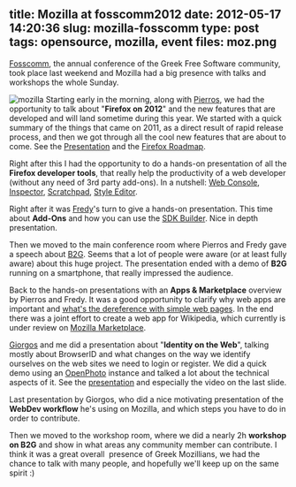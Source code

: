 title: Μozilla at fosscomm2012
date: 2012-05-17 14:20:36
slug: mozilla-fosscomm
type: post
tags: opensource, mozilla, event
files: moz.png
---

[Fosscomm](http://serres.fosscomm.gr), the annual conference of the Greek Free Software community, took place last weekend and Mozilla had a big presence with talks and workshops the whole Sunday.

<img src="moz.png" alt="mozilla" class="txt" /> Starting early in the morning, along with [Pierros](https://reps.mozilla.org/u/pierros/), we had the opportunity to talk about "**Firefox on 2012**" and the new features that are developed and will land sometime during this year. We started with a quick summary of the things that came on 2011, as a direct result of rapid release process, and then we got through all the cool new features that are about to come. See the [Presentation](/presentations/fosscomm2012-firefox%20on%202012.html) and the [Firefox Roadmap](https://hacks.mozilla.org/2012/03/firefox-in-2011-firefox-plans-for-2012/).

Right after this I had the opportunity to do a hands-on presentation of all the **Firefox developer tools**, that really help the productivity of a web developer (without any need of 3rd party add-ons). In a nutshell: [Web Console](https://developer.mozilla.org/en/Using_the_Web_Console), [Inspector](https://developer.mozilla.org/en/Tools/Page_Inspector), [Scratchpad](https://developer.mozilla.org/en/Tools/Scratchpad), [Style Editor](https://developer.mozilla.org/en/Tools/Style_Editor).

Right after it was [Fredy](https://reps.mozilla.org/u/fredy/)'s turn to give a hands-on presentation. This time about **Add-Ons** and how you can use the [SDK Builder](https://addons.mozilla.org/en-US/developers/builder). Nice in depth presentation.

Then we moved to the main conference room where Pierros and Fredy gave a speech about [B2G](https://www.mozilla.org/en-US/b2g/). Seems that a lot of people were aware (or at least fully aware) about this huge project. The presentation ended with a demo of **B2G** running on a smartphone, that really impressed the audience.

Back to the hands-on presentations with an **Apps & Marketplace** overview by Pierros and Fredy. It was a good opportunity to clarify why web apps are important and [what's the dereference with simple web pages](https://hacks.mozilla.org/2012/03/html5-the-difference-between-an-app-and-a-page/). In the end there was a joint effort to create a web app for Wikipedia, which currently is under review on [Mozilla Marketplace](https://marketplace.mozilla.org/).

[Giorgos](http://www.sealabs.net/seadog/) and me did a presentation about "**Identity on the Web**", talking mostly about BrowserID and what changes on the way we identify ourselves on the web sites we need to login or register. We did a quick demo using an [OpenPhoto](http://theopenphotoproject.org/) instance and talked a lot about the technical aspects of it. See the [presentation](/presentations/fosscomm2012-identity%20on%20the%20web.html) and especially the video on the last slide.

Last presentation by Giorgos, who did a nice motivating presentation of the **WebDev workflow** he's using on Mozilla, and which steps you have to do in order to contribute.

Then we moved to the workshop room, where we did a nearly 2h **workshop on B2G** and show in what areas any community member can contribute. I think it was a great overall  presence of Greek Mozillians, we had the chance to talk with many people, and hopefully we'll keep up on the same spirit :)
